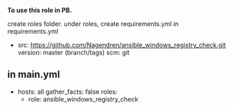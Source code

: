 **To use this role in PB.**

  create roles folder. under roles, create requirements.yml
  in requirements.yml
  - src: https://github.com/Nagendren/ansible_windows_registry_check.git
    version: master (branch/tags)
    scm: git
    
   **in main.yml**
   ---
   - hosts: all
     gather_facts: false
     roles:
       - role: ansible_windows_registry_check
